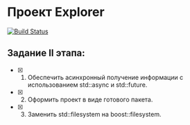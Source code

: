 # Проект Explorer
[![Build Status](https://travis-ci.org/ZolbergN/HW02_02.svg?branch=master)](https://travis-ci.org/ZolbergN/HW02_02)
## Задание II этапа:
 - [X] 1. Обеспечить асинхронный получение информации с использованием std::async и std::future. 
 - [X] 2. Оформить проект в виде готового пакета.
 - [X] 3. Заменить std::filesystem на boost::filesystem.
